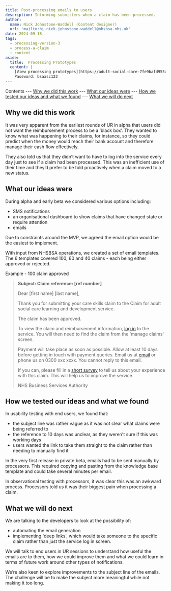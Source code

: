 ```yaml
---
title: Post-processing emails to users
description: Informing submitters when a claim has been processed.
author:
  name: Nick Johnstone-Waddell (Content designer)
  url: 'mailto:hi.nick.johnstone.waddell@nhsbsa.nhs.uk'
date: 2024-09-18
tags:
  - processing-version-3
  - process-a-claim
  - content
aside:
  title:  Processing Prototypes
  content: |
    [View processing prototypes](https://adult-social-care-7fe9bafd955a.herokuapp.com/version-index?area=Processing) 
    Password: bsaasc123
---
```


Contents
--- [Why we did this work](#why-we-did-this-work)
--- [What our ideas were](#what-our-ideas-were)
--- [How we tested our ideas and what we found](#how-we-tested-our-ideas-and-what-we-found)
--- [What we will do next](#what-we-will-do-next)

## Why we did this work

It was very apparent from the earliest rounds of UR in alpha that users did not want the reimbursement process to be a ‘black box’. They wanted to know what was happening to their claims, for instance, so they could predict when the money would reach their bank account and therefore manage their cash flow effectively.

They also told us that they didn’t want to have to log into the service every day just to see if a claim had been processed. This was an inefficient use of their time and they’d prefer to be told proactively when a claim moved to a new status.

## What our ideas were

During alpha and early beta we considered various options including:

* SMS notifications
* an organisational dashboard to show claims that have changed state or require attention
* emails

Due to constraints around the MVP, we agreed the email option would be the easiest to implement.

With input from NHSBSA operations, we created a set of email templates. The 6 templates covered 100, 60 and 40 claims - each being either approved or rejected.

Example - 100 claim approved

> **Subject: Claim reference: [ref number]**
>
> Dear [first name] [last name], 
>
> Thank you for submitting your care skills claim to the Claim for adult social care learning and development service.  
>
> The claim has been approved.  
>
> To view the claim and reimbursement information, [log in](#) to the service. You will then need to find the claim from the 'manage claims' screen.
>
> Payment will take place as soon as possible. Allow at least 10 days before getting in touch with payment queries. Email us at [email](#) or phone us on 0300 xxx xxxx. You cannot reply to this email. 
>
> If you can, please fill in a [short survey](#) to tell us about your experience with this claim. This will help us to improve the service. 
>
> NHS Business Services Authority

## How we tested our ideas and what we found

In usability testing with end users, we found that:

* the subject line was rather vague as it was not clear what claims were being referred to
* the reference to 10 days was unclear, as they weren't sure if this was working days
* users wanted the link to take them straight to the claim rather than needing to manually find it

In the very first release in private beta, emails had to be sent manually by processors. This required copying and pasting from the knowledge base template and could take several minutes per email.

In observational testing with processors, it was clear this was an awkward process. Processors told us it was their biggest pain when processing a claim.

## What we will do next

We are talking to the developers to look at the possibility of:

* automating the email generation
* implementing 'deep links', which would take someone to the specific claim rather than just the service log in screen.

We will talk to end users in UR sessions to understand how useful the emails are to them, how we could improve them and what we could learn in terms of future work around other types of notifications.

We’re also keen to explore improvements to the subject line of the emails. The challenge will be to make the subject more meaningful while not making it too long.